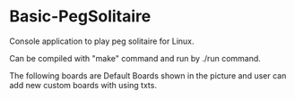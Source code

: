 # Basic-PegSolitaire
Console application to play peg solitaire for Linux.

Can be compiled with "make" command and run by ./run command.

The following boards are Default Boards shown in the picture and user can add new custom boards with using txts.

